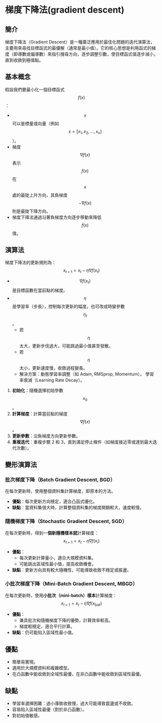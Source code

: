 # 梯度下降法(gradient descent)

## 簡介

梯度下降法（Gradient Descent）是一種廣泛應用於最佳化問題的迭代演算法，主要用來尋找目標函式的最優解（通常是最小值）。它的核心思想是利用函式的梯度（即導數或偏導數）來指引搜尋方向，逐步調整引數，使目標函式值逐步減小，直到收斂到極值點。

## 基本概念

假設我們要最小化一個目標函式 $$f(x)$$：

* $$x$$ 可以是標量或向量（例如 $$x = [x_1, x_2, \dots, x_n]$$）。
* 梯度 $$\nabla f(x)$$表示$$f(x)$$在$$x$$處的最陡上升方向，其負梯度$$-\nabla f(x)$$則是最陡下降方向。
* 梯度下降法通過沿著負梯度方向逐步移動來降低$$f(x)$$值。

## 演算法

梯度下降法的更新規則為：$$x_{t+1}=x_t−η\nabla f(x_t)$$

* $$\nabla f(x_t)$$是目標函數在當前點的梯度。
* $$\eta$$是學習率（步長），控制每次更新的幅度。也可改成時變參數$$\eta_t$$。
  * 若 $$\eta$$太大，更新步伐過大，可能跳過最小值甚至發散。&#x20;
  * 若 $$\eta$$太小，更新速度慢，收斂過程變長。
  * 解決方案：動態學習率調整（如 Adam, RMSprop, Momentum）。 學習率衰減（Learning Rate Decay）。

1. **初始化**：隨機選擇初始參數$$x_0$$​。
2. **計算梯度**：計算當前點的梯度$$\nabla f(x)$$。
3. **更新參數**：沿負梯度方向更新參數。
4. **重複迭代**：重複步驟 2 和 3，直到滿足停止條件（如梯度接近零或達到最大迭代次數）。

## 變形演算法

### 批次梯度下降（Batch Gradient Descent, BGD）

在每次更新時，使用整個資料集計算梯度，即原本的方法。

* **優點**：每次更新方向穩定，適合凸函式優化。
* **缺點**：當資料集很大時，計算整個資料集的梯度開銷較大，速度較慢。

### 隨機梯度下降（Stochastic Gradient Descent, SGD）

在每次更新時，得到一**個新隨機樣本就**計算梯度：$$x_{t+1} = x_t - \eta \nabla f(x_i)$$

* **優點**：
  * 每次更新計算量小，適合大規模資料集。
  * 可能跳出區域性最小值，提高收斂機會。
* **缺點**：更新方向具有較大隨機性，可能導致收斂不穩定或振盪。

### 小批次梯度下降（Mini-Batch Gradient Descent, MBGD）

在每次更新時，使用**小批次（mini-batch）樣本**計算梯度：$$x_{t+1} = x_t - \eta \nabla f(x_{bat})$$

* **優點**：
  * 兼具批次和隨機梯度下降的優勢，計算效率較高。
  * 梯度較穩定，適合平行計算。
* **缺點**：仍可能陷入區域性最小值。

## 優點

* 簡單易實現。
* 適用於大規模資料和複雜模型。
* 在凸函數中能收斂到全域性最優，在非凸函數中能收斂到區域性最優。

## 缺點

* 學習率選擇困難：過小導致收斂慢，過大可能導致震盪或不收斂。
* 容易陷入區域性最優（對於非凸函數）。
* 對初始值敏感。
